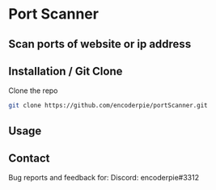 # Port Scanner
## Scan ports of website or ip address

## Installation / Git Clone
Clone the repo
 ```sh
 git clone https://github.com/encoderpie/portScanner.git
 ```
## Usage

## Contact
Bug reports and feedback for:
Discord: encoderpie#3312
